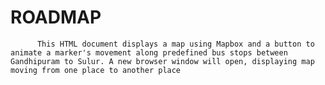 # ROADMAP
          This HTML document displays a map using Mapbox and a button to animate a marker's movement along predefined bus stops between Gandhipuram to Sulur. A new browser window will open, displaying map moving from one place to another place

